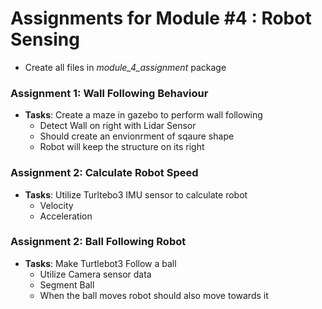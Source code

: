 # Assignments for Module #4 : Robot Sensing
- Create all files in *module_4_assignment* package

### Assignment 1: Wall Following Behaviour
- **Tasks**:
Create a maze in gazebo to perform wall following
    - Detect Wall on right with Lidar Sensor
    - Should create an envionrment of sqaure shape
    - Robot will keep the structure on its right

### Assignment 2: Calculate Robot Speed
- **Tasks**:
Utilize Turltebo3 IMU sensor to calculate robot
    - Velocity
    - Acceleration

### Assignment 2: Ball Following Robot
- **Tasks**:
Make Turtlebot3 Follow a ball
    - Utilize Camera sensor data
    - Segment Ball
    - When the ball moves robot should also move towards it